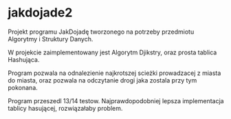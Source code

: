 # jakdojade2
Projekt programu JakDojadę tworzonego na potrzeby przedmiotu Algorytmy i Struktury Danych.

W projekcie zaimplementowany jest Algorytm Djikstry, oraz prosta tablica Hashująca.

Program pozwala na odnalezienie najkrotszej scieżki prowadzacej z miasta do miasta, 
oraz pozwala na odczytanie drogi jaka zostala przy tym pokonana.

Program przeszedl 13/14 testow. Najprawdopodobniej lepsza implementacja tablicy hasującej,
rozwiązałaby problem.
